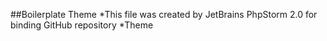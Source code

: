 ##Boilerplate Theme
*This file was created by JetBrains PhpStorm 2.0 for binding GitHub repository
*Theme 